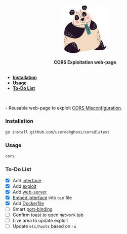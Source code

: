 <div align="center">
  <br />
  <a href="https://github.com/userdehghani/cors" target="_blank" rel="noopener noreferrer">
    <div>
      <img src="interface/assets/images/bear.svg" width="150" height="150" alt="cors-misconfiguration" />
    </div>
  </a>
  <br />
  <b>CORS Exploitation web-page</b>
</div>

<br />

<strong>
  <ul>
    <li>
      <a href="#installation">Installation</a>
    </li>
    <li>
      <a href="#usage">Usage</a>
    </li>
    <li>
      <a href="#to-do-list">To-Do List</a>
    </li>
  </ul>
</strong>

<br />

<p>
  - Reusable web-page to exploit <a href="https://portswigger.net/web-security/cors" target="_blank"
    rel="noopener noreferrer">CORS Misconfiguration</a>.
</p>

### Installation

```bash
go install github.com/userdehghani/cors@latest
```

### Usage

```bash
cors
```

### To-Do List

- [x] Add [interface](/interface)
- [x] Add [exploit](/interface/assets/js/exploit.js)
- [x] Add [web-server](/main.go)
- [x] [Embed interface](/interface.go) into `bin` file
- [x] Add [Dockerfile](/Dockerfile)
- [ ] Smart [port-binding](/main.go)
- [ ] Confirm toast to open `Network` tab
- [ ] Live area to update exploit
- [ ] Update `etc/hosts` based on `-u`